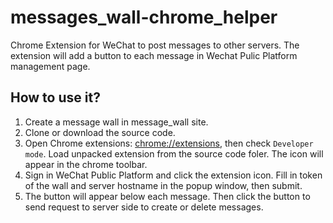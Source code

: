 messages\_wall\-chrome\_helper
====================

Chrome Extension for WeChat to post messages to other servers. The extension will add a button to each message in Wechat Pulic Platform management page.

## How to use it?

1. Create a message wall in message_wall site.
1. Clone or download the source code.
2. Open Chrome extensions: <chrome://extensions>, then check `Developer mode`. Load unpacked extension from the source code foler. The icon will appear in the chrome toolbar.
3. Sign in WeChat Public Platform and click the extension icon. Fill in token of the wall and server hostname in the popup window, then submit.
4. The button will appear below each message. Then click the button to send request to server side to create or delete messages.
